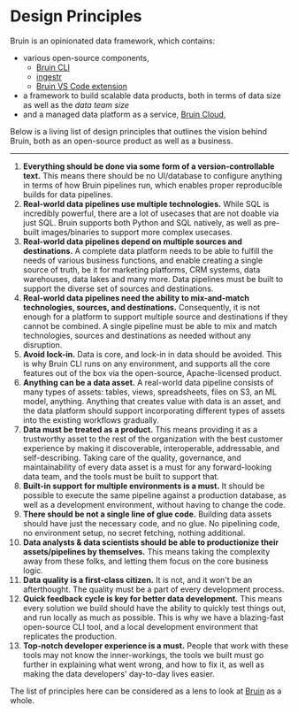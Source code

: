 # Design Principles

Bruin is an opinionated data framework, which contains:
- various open-source components,
  - [Bruin CLI](https://github.com/bruin-data/bruin)
  - [ingestr](https://github.com/bruin-data/ingestr)
  - [Bruin VS Code extension](https://github.com/bruin-data/bruin-vscode)
- a framework to build scalable data products, both in terms of data size as well as the _data team size_ 
- and a managed data platform as a service, [Bruin Cloud](https://getbruin.com),

Below is a living list of design principles that outlines the vision behind Bruin, both as an open-source product as well as a business.

---

1. **Everything should be done via some form of a version-controllable text.** This means there should be no UI/database to configure anything in terms of how Bruin pipelines run, which enables proper reproducible builds for data pipelines.
2. **Real-world data pipelines use multiple technologies.** While SQL is incredibly powerful, there are a lot of usecases that are not doable via just SQL. Bruin supports both Python and SQL natively, as well as pre-built images/binaries to support more complex usecases.
3. **Real-world data pipelines depend on multiple sources and destinations.** A complete data platform needs to be able to fulfill the needs of various business functions, and enable creating a single source of truth, be it for marketing platforms, CRM systems, data warehouses, data lakes and many more. Data pipelines must be built to support the diverse set of sources and destinations.
4. **Real-world data pipelines need the ability to mix-and-match technologies, sources, and destinations.** Consequently, it is not enough for a platform to support multiple source and destinations if they cannot be combined. A single pipeline must be able to mix and match technologies, sources and destinations as needed without any disruption.
5. **Avoid lock-in.** Data is core, and lock-in in data should be avoided. This is why Bruin CLI runs on any environment, and supports all the core features out of the box via the open-source, Apache-licensed product.
6. **Anything can be a data asset.** A real-world data pipeline consists of many types of assets: tables, views, spreadsheets, files on S3, an ML model, anything. Anything that creates value with data is an asset, and the data platform should support incorporating different types of assets into the existing workflows gradually.
7. **Data must be treated as a product.** This means providing it as a trustworthy asset to the rest of the organization with the best customer experience by making it discoverable, interoperable, addressable, and self-describing. Taking care of the quality, governance, and maintainability of every data asset is a must for any forward-looking data team, and the tools must be built to support that.
8. **Built-in support for multiple environments is a must.** It should be possible to execute the same pipeline against a production database, as well as a development environment, without having to change the code.
9. **There should be not a single line of glue code.** Building data assets should have just the necessary code, and no glue. No pipelining code, no environment setup, no secret fetching, nothing additional.
10. **Data analysts & data scientists should be able to productionize their assets/pipelines by themselves.** This means taking the complexity away from these folks, and letting them focus on the core business logic.
11. **Data quality is a first-class citizen.** It is not, and it won't be an afterthought. The quality must be a part of every development process.
12. **Quick feedback cycle is key for better data development.** This means every solution we build should have the ability to quickly test things out, and run locally as much as possible. This is why we have a blazing-fast open-source CLI tool, and a local development environment that replicates the production.
13. **Top-notch developer experience is a must.** People that work with these tools may not know the inner-workings, the tools we built must go further in explaining what went wrong, and how to fix it, as well as making the data developers' day-to-day lives easier.

The list of principles here can be considered as a lens to look at [Bruin](https://getbruin.com) as a whole.
